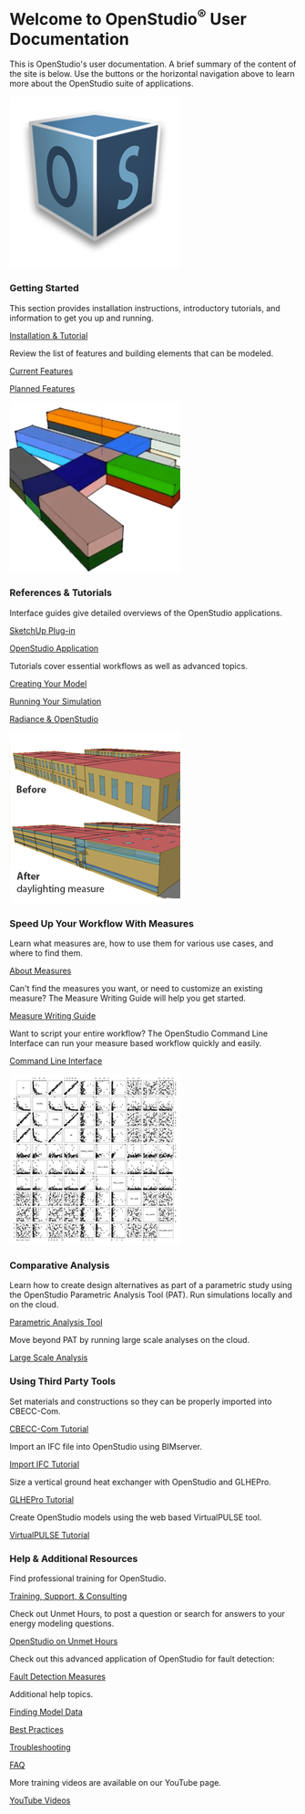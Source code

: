 <h1>Welcome to OpenStudio<sup>&reg;</sup> User Documentation</h1>
<p>This is OpenStudio's user documentation. A brief summary of the content of the site is below. Use the buttons or the horizontal navigation above to learn more about the OpenStudio suite of applications.</p>
<div class="container-fluid">
  <div class="row">
    <div class="col-sm-6 col-md-4">
      <div class="thumbnail"> <img src="img/os_thumb.png" alt="OpenStudio Logo">
        <div class="caption">
          <h3>Getting Started</h3>
          <p>This section provides installation instructions, introductory tutorials, and information to get you up and running.</p>
          <p><a href="getting_started/getting_started.md" class="btn btn-primary" role="button">Installation &amp; Tutorial</a></p>
          <p>Review the list of features and building elements that can be modeled.</p>
          <p><a href="getting_started/features.md" class="btn btn-primary" role="button">Current Features</a></p>
          <p><a href="getting_started/roadmap.md" class="btn btn-primary" role="button">Planned Features</a></p>
        </div>
      </div>
    </div>
    <div class="col-sm-6 col-md-4">
      <div class="thumbnail"> <img src="img/model_thumb.png" alt="Openstudio Model Image">
        <div class="caption">
          <h3>References &amp; Tutorials</h3>
          <p>Interface guides give detailed overviews of the OpenStudio applications.</p>
          <p><a href="reference/sketchup_plugin_interface.md" class="btn btn-primary" role="button">SketchUp Plug-in</a></p>
          <p><a href="reference/openstudio_application_interface.md" class="btn btn-primary" role="button">OpenStudio Application</a></p>
          <p>Tutorials cover essential workflows as well as advanced topics.</p>
          <p><a href="tutorials/creating_your_model.md" class="btn btn-primary" role="button">Creating Your Model</a></p>
          <p><a href="tutorials/running_your_simulation.md" class="btn btn-primary" role="button">Running Your Simulation</a></p>
          <p><a href="tutorials/radiance_tutorial.md" class="btn btn-primary" role="button">Radiance &amp; OpenStudio</a></p>
        </div>
      </div>
    </div>
    <div class="col-sm-6 col-md-4">
      <div class="thumbnail"> <img src="img/measures_thumb.png" alt="Daylighting Measure Example">
        <div class="caption">
          <h3>Speed Up Your Workflow With Measures</h3>
          <p>Learn what measures are, how to use them for various use cases, and where to find them.</p>
          <p><a href="getting_started/about_measures.md" class="btn btn-primary" role="button">About Measures</a></p>
          <p>Can't find the measures you want, or need to customize an existing measure? The Measure Writing Guide will help you get started.</p>
          <p><a href="reference/measure_writing_guide.md" class="btn btn-primary" role="button">Measure Writing Guide</a></p>
          <p>Want to script your entire workflow?  The OpenStudio Command Line Interface can run your measure based workflow quickly and easily.</p>
          <p><a href="reference/command_line_interface.md" class="btn btn-primary" role="button">Command Line Interface</a></p>
        </div>
      </div>
    </div>
  </div>
</div>

<div class="container-fluid">
  <div class="row">
    <div class="col-md-4">
      <div class="thumbnail"> <img src="img/comparative_thumb.png" alt="Analysis Charts">
        <div class="caption">
          <h3>Comparative Analysis</h3>
          <p>Learn how to create design alternatives as part of a parametric study using the OpenStudio Parametric Analysis Tool (PAT). Run simulations locally and on the cloud.</p>
          <p><a href="reference/parametric_studies.md" class="btn btn-primary" role="button">Parametric Analysis Tool</a></p>
          <p>Move beyond PAT by running large scale analyses on the cloud.</p>
          <p><a href="tutorials/large_scale_analysis.md" class="btn btn-primary" role="button">Large Scale Analysis</a></p>
        </div>
      </div>
    </div>
    <div class="col-md-4">
      <div class="thumbnail">
        <div class="caption">
          <h3>Using Third Party Tools</h3>
          <p> Set materials and constructions so they can be properly imported into CBECC-Com.</p>
          <p><a href="tutorials/tutorial_cbecc_materials/" class="btn btn-primary" role="button">CBECC-Com Tutorial</a></p>
          <p>Import an IFC file into OpenStudio using BIMserver. </p>
          <p><a href="tutorials/tutorial_ifcimport.md" class="btn btn-primary" role="button">Import IFC Tutorial</a></p>
          <p>Size a vertical ground heat exchanger with OpenStudio and GLHEPro.</p>
          <p><a href="tutorials/tutorial_glhepro.md" class="btn btn-primary" role="button">GLHEPro Tutorial</a></p>
          <p>Create OpenStudio models using the web based VirtualPULSE tool.</p>
          <p><a href="tutorials/tutorial_virtual_pulse.md" class="btn btn-primary" role="button">VirtualPULSE Tutorial</a></p>
        </div>
      </div>
    </div>
    <div class="col-md-4">
      <div class="thumbnail">
        <div class="caption">
          <h3>Help &amp; Additional Resources</h3>
          <p>Find professional training for OpenStudio.</p>
          <p><a href="help/training.md" class="btn btn-primary" role="button">Training, Support, &amp; Consulting</a></p>
           <p>Check out Unmet Hours, to post a question or search for answers to your energy modeling questions.</p>
          <p><a href="https://unmethours.com/questions/scope:all/sort:activity-desc/tags:openstudio/" class="btn btn-primary" role="button">OpenStudio on Unmet Hours</a></p>
          <p>Check out this advanced application of OpenStudio for fault detection:</p>
          <p><a href="https://github.com/NREL/OpenStudio-fault-models" class="btn btn-primary" role="button">Fault Detection Measures </a>
          <p>Additional help topics.</p>
          <p><a href="help/finding_model_data.md" class="btn btn-primary" role="button">Finding Model Data</a></p>
          <p><a href="help/best_practices.md" class="btn btn-primary" role="button">Best Practices</a></p>
          <p><a href="help/troubleshooting.md" class="btn btn-primary" role="button">Troubleshooting</a></p>
          <p><a href="help/faq.md" class="btn btn-primary" role="button">FAQ</a></p>
          <p>More training videos are available on our YouTube page.</p>
          <p><a href="https://www.youtube.com/channel/UC5NGj39XfJkhYUfCtKr-r_w/questions/" class="btn btn-primary" role="button">YouTube Videos</a></p>
        </div>
      </div>
    </div>
  </div>
</div>
